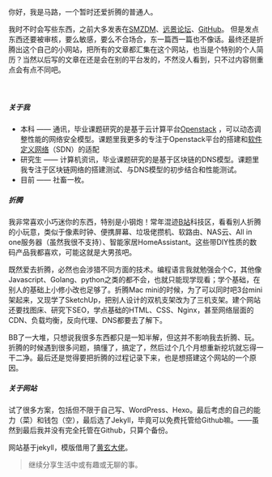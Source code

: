 你好，我是马路，一个暂时还爱折腾的普通人。

我时不时会写些东西，之前大多发表在[SMZDM](https://zhiyou.smzdm.com/member/7856416321/)、[远景论坛](http://i.pcbeta.com/space-uid-4860290.html)、[GitHub](https://github.com/Road-tech)。 但是发点东西还要被审核，要么敏感，要么不合场合，东一篇西一篇也不像话。最终还是折腾出这个自己的小网站，把所有的文章都汇集在这个网站，也当是个特别的个人简历？当然以后写的文章在还是会在别的平台发的，不然没人看到，只不过内容侧重点会有点不同吧。

　　
##### 关于我  
* 本科 —— 通讯，毕业课题研究的是基于云计算平台[Openstack](www.openstack.org)   ，可以动态调整性能的网络安全模型。课题里我更多的专注于Openstack平台的搭建和[软件定义网络](https://en.wikipedia.org/wiki/Software-defined_networking)（SDN）的适配
* 研究生 —— 计算机资讯，毕业课题研究的是基于区块链的DNS模型。课题里我专注于区块链网络的搭建测试、与DNS模型的初步结合和性能测试。   
* 目前 —— 社畜一枚。

##### 折腾
我非常喜欢小巧迷你的东西，特别是小钢炮！常年混迹[B站](www.bilibili.com)科技区，看看别人折腾的小玩意，类似于像素时钟、便携屏幕、垃圾佬攒机、软路由、NAS云、All in one服务器（虽然我很不支持）、智能家居HomeAssistant。这些带DIY性质的数码产品我都喜欢，可能这就是大男孩吧。

既然爱去折腾，必然也会涉猎不同方面的技术。编程语言我就勉强会个C，其他像Javascript、Golang、python之类的都不会，也就只能现学现看；学个基础，在别人的基础上小修小改也足够了。折腾Mac mini的时候，为了可以同时吧3台mini架起来，又现学了SketchUp，把别人设计的双机支架改为了三机支架。建个网站还要找图床、研究下SEO，学点基础的HTML、CSS、Nginx，甚至网络层面的CDN、负载均衡，反向代理、DNS都要去了解下。

BB了一大堆，只想说我很多东西都只是一知半解，但这并不影响我去折腾、玩。折腾的时候遇到很多问题，搞懂了，搞定了，然后过个几个月想重新挖坑就忘得一干二净。最后还是觉得要把折腾的过程记录下来，也是想搭建这个网站的一个原因。

##### 关于网站
试了很多方案，包括但不限于自己写、WordPress、Hexo。最后考虑的自己的能力（菜）和钱包（空），最后选了Jekyll，毕竟可以免费托管给Github嘛。——虽然到最后我并没有完全托管在Github，只算个备份。

网站基于jekyll，模版借用了[黄玄大佬](https://huangxuan.me)。

> 继续分享生活中或有趣或无聊的事。